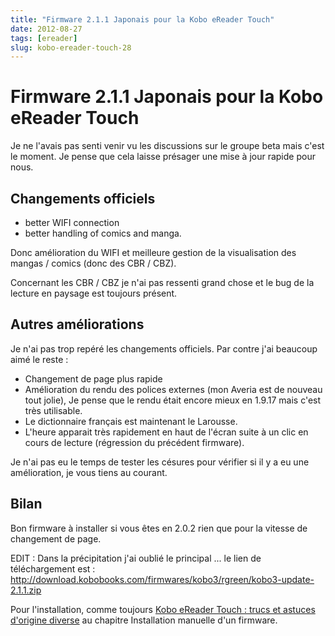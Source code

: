 ```yaml
---
title: "Firmware 2.1.1 Japonais pour la Kobo eReader Touch"
date: 2012-08-27
tags: [ereader]
slug: kobo-ereader-touch-28
---
```

# Firmware 2.1.1 Japonais pour la Kobo eReader Touch

Je ne l'avais pas senti venir vu les discussions sur le groupe beta mais c'est le moment. Je pense que cela laisse présager une mise à jour rapide pour nous.

## Changements officiels

* better WIFI connection 
* better handling of comics and manga.

Donc amélioration du WIFI et meilleure gestion de la visualisation des mangas / comics (donc des CBR / CBZ).

Concernant les CBR / CBZ je n'ai pas ressenti grand chose et le bug de la lecture en paysage est toujours présent.

## Autres améliorations

Je n'ai pas trop repéré les changements officiels. Par contre j'ai beaucoup aimé le reste :

* Changement de page plus rapide
* Amélioration du rendu des polices externes (mon Averia est de nouveau tout jolie), Je pense que le rendu était encore mieux en 1.9.17 mais c'est très utilisable.
* Le dictionnaire français est maintenant le Larousse.
* L'heure apparait très rapidement en haut de l'écran suite à un clic en cours de lecture (régression du précédent firmware).

Je n'ai pas eu le temps de tester les césures pour vérifier si il y a eu une amélioration, je vous tiens au courant.

## Bilan

Bon firmware à installer si vous êtes en 2.0.2 rien que pour la vitesse de changement de page.

EDIT : Dans la précipitation j'ai oublié le principal ... le lien de téléchargement est : http://download.kobobooks.com/firmwares/kobo3/rgreen/kobo3-update-2.1.1.zip

Pour l'installation, comme toujours [Kobo eReader Touch : trucs et astuces d'origine diverse](/blog/kobo-ereader-touch-5) au chapitre Installation manuelle d'un firmware.
